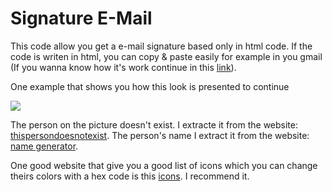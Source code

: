 # Signature E-Mail

This code allow you get a e-mail signature based only in html code. If the code is writen in html, you can copy & paste easily for example in you gmail (If you wanna know how it's work continue in this [link](https://www.lokitimestwo.com/adding-custom-html-signature-email-gmail/)).

One example that shows you how this look is presented to continue

![](test.jpeg)

The person on the picture doesn't exist. I extracte it from the website: [thispersondoesnotexist](https://thispersondoesnotexist.com/). The person's name I extract it from the website: [name generator](https://www.name-generator.org.uk/male/).

One good website that give you a good list of icons which you can change theirs colors with a hex code is this [icons](https://www.iconsdb.com/). I recommend it. 
